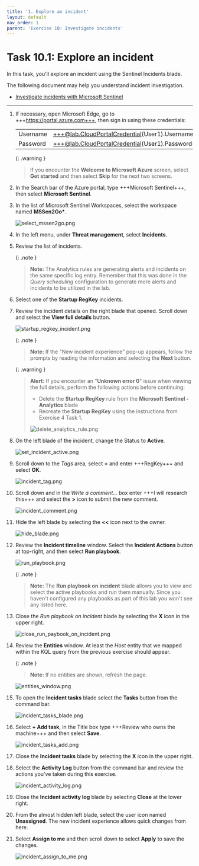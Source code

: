 ```yaml
---
title: '1. Explore an incident'
layout: default
nav_order: 1
parent: 'Exercise 10: Investigate incidents'
---
```


# Task 10.1: Explore an incident

In this task, you'll explore an incident using the Sentinel Incidents blade.

The following document may help you understand incident investigation.

- [Investigate incidents with Microsoft Sentinel](https://learn.microsoft.com/en-us/azure/sentinel/investigate-cases)

---

1.  If necessary, open Microsoft Edge, go to +++https://portal.azure.com+++, then sign in using these credentials:

    | | |
    |:--|:--|
    | Username | +++@lab.CloudPortalCredential(User1).Username+++ |
    | Password | +++@lab.CloudPortalCredential(User1).Password+++ |

    {: .warning }
    > If you encounter the **Welcome to Microsoft Azure** screen, select **Get started** and then select **Skip** for the next two screens.

1.  In the Search bar of the Azure portal, type +++Microsoft Sentinel+++, then select **Microsoft Sentinel**.

1.  In the list of Microsoft Sentinel Workspaces, select the workspace named **MSSen2Go\***.

    ![select_mssen2go.png](../media/select_mssen2go.png)

1.  In the left menu, under **Threat management**, select **Incidents**.

1.  Review the list of incidents.

    {: .note }
    > **Note:** The Analytics rules are generating alerts and incidents on the same specific log entry. Remember that this was done in the *Query scheduling* configuration to generate more alerts and incidents to be utilized in the lab.
  
1.  Select one of the **Startup RegKey** incidents.

1.  Review the incident details on the right blade that opened. Scroll down and select the **View full details** button.

    ![startup_regkey_incident.png](../media/startup_regkey_incident.png)

    {: .note }
    > **Note:** If the "New incident experience" pop-up appears, follow the prompts by reading the information and selecting the **Next** button.
    
    {: .warning }
    > **Alert:** If you encounter an "**Unknown error 0**" issue when viewing the full details, perform the following actions before continuing:
    >- Delete the **Startup RegKey** rule from the **Microsoft Sentinel - Analytics** blade 
    >- Recreate the **Startup RegKey** using the instructions from Exercise 4 Task 1.
    >
    >![delete_analytics_rule.png](../media/delete_analytics_rule.png)

1.  On the left blade of the incident, change the Status to **Active**.

    ![set_incident_active.png](../media/set_incident_active.png)

1.  Scroll down to the *Tags* area, select **+** and enter +++RegKey+++ and select **OK**.

    ![incident_tag.png](../media/incident_tag.png)

1.  Scroll down and in the *Write a comment...* box enter +++I will research this+++ and select the **>** icon to submit the new comment.

    ![incident_comment.png](../media/incident_comment.png)

1.  Hide the left blade by selecting the **<<** icon next to the owner.

    ![hide_blade.png](../media/hide_blade.png)

1.  Review the **Incident timeline** window. Select the **Incident Actions** button at top-right, and then select **Run playbook**. 

    ![run_playbook.png](../media/run_playbook.png)

    {: .note }
    > **Note:** The **Run playbook on incident** blade allows you to view and select the active playbooks and run them manually. Since you haven't configured any playbooks as part of this lab you won't see any listed here.

1.  Close the *Run playbook on incident* blade by selecting the **X** icon in the upper right.

    ![close_run_paybook_on_incident.png](../media/close_run_paybook_on_incident.png)

1.  Review the **Entities** window. At least the *Host* entity that we mapped within the KQL query from the previous exercise should appear. 

    {: .note }
    > **Note:** If no entities are shown, refresh the page.

    ![entities_window.png](../media/entities_window.png)

1.  To open the **Incident tasks** blade select the **Tasks** button from the command bar.

    ![incident_tasks_blade.png](../media/incident_tasks_blade.png)

1.  Select **+ Add task**, in the Title box type +++Review who owns the machine+++ and then select **Save**.

    ![incident_tasks_add.png](../media/incident_tasks_add.png)

1.  Close the **Incident tasks** blade by selecting the **X** icon in the upper right.

1.  Select the **Activity Log** button from the command bar and review the actions you've taken during this exercise.

    ![incident_activity_log.png](../media/incident_activity_log.png)

1.  Close the **Incident activity log** blade by selecting **Close** at the lower right.

1.  From the almost hidden left blade, select the user icon named **Unassigned**. The new incident experience allows quick changes from here.

1.  Select **Assign to me** and then scroll down to select **Apply** to save the changes.

    ![incident_assign_to_me.png](../media/incident_assign_to_me.png)
